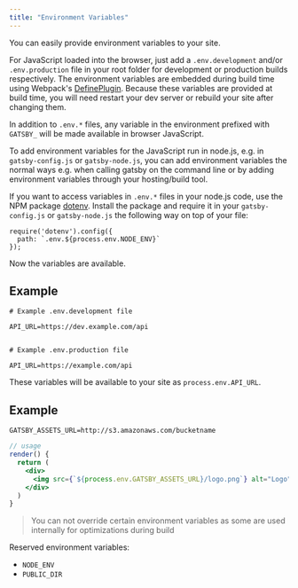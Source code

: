 ```yaml
---
title: "Environment Variables"
---
```

You can easily provide environment variables to your site.

For JavaScript loaded into the browser, just add a `.env.development` and/or `.env.production` file in your root folder for development or production builds respectively. The environment variables are embedded during build time using Webpack's [DefinePlugin](https://webpack.js.org/plugins/define-plugin/). Because these variables are provided at build time, you will need restart your dev server or rebuild your site after changing them.

In addition to `.env.*` files, any variable in the environment prefixed with `GATSBY_` will be made available in browser JavaScript.

To add environment variables for the JavaScript run in node.js, e.g. in `gatsby-config.js` or `gatsby-node.js`, you can add environment variables the normal ways e.g. when calling gatsby on the command line or by adding environment variables through your hosting/build tool.

If you want to access variables in `.env.*` files in your node.js code, use the NPM package [dotenv](https://www.npmjs.com/package/dotenv). Install the package and require it in your `gatsby-config.js` or `gatsby-node.js` the following way on top of your file:

    require('dotenv').config({
      path: `.env.${process.env.NODE_ENV}`
    });
    

Now the variables are available.

## Example

    # Example .env.development file
    
    API_URL=https://dev.example.com/api
    
    
    # Example .env.production file
    
    API_URL=https://example.com/api
    

These variables will be available to your site as `process.env.API_URL`.

## Example

    GATSBY_ASSETS_URL=http://s3.amazonaws.com/bucketname
    

```jsx
// usage
render() {
  return (
    <div>
      <img src={`${process.env.GATSBY_ASSETS_URL}/logo.png`} alt="Logo" />
    </div>
  )
}
```

> You can not override certain environment variables as some are used internally for optimizations during build

Reserved environment variables:

* `NODE_ENV`
* `PUBLIC_DIR`